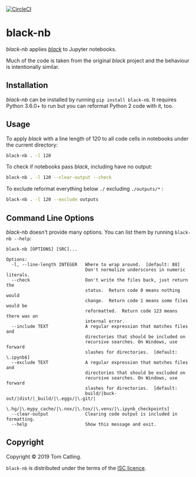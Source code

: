 [![CircleCI](https://circleci.com/gh/tomcatling/black-nb.svg?style=shield)](https://circleci.com/gh/tomcatling/black-nb)

# black-nb

*black-nb* applies [*black*](https://github.com/ambv/black) to Jupyter notebooks.

Much of the code is taken from the original *black* project and the behaviour is intentionally similar.
 
## Installation

*black-nb* can be installed by running `pip install black-nb`.  It requires
Python 3.6.0+ to run but you can reformat Python 2 code with it, too.

## Usage

To apply *black* with a line length of 120 to all code cells in notebooks under the current directory:

```bash
black-nb . -l 120
```

To check if notebooks pass *black*, including have no output:

```bash
black-nb . -l 120 --clear-output --check
```

To exclude reformat everything below `./` excluding `./outputs/*` :

```bash
black-nb . -l 120 --exclude outputs
```

## Command Line Options

*black-nb* doesn't provide many options.  You can list them by running
`black-nb --help`:

```text
black-nb [OPTIONS] [SRC]...

Options:
  -l, --line-length INTEGER   Where to wrap around.  [default: 88]
                              Don't normalize underscores in numeric literals.
  --check                     Don't write the files back, just return the
                              status.  Return code 0 means nothing would
                              change.  Return code 1 means some files would be
                              reformatted.  Return code 123 means there was an
                              internal error.
  --include TEXT              A regular expression that matches files and
                              directories that should be included on
                              recursive searches. On Windows, use forward
                              slashes for directories.  [default: \.ipynb$]
  --exclude TEXT              A regular expression that matches files and
                              directories that should be excluded on
                              recursive searches. On Windows, use forward
                              slashes for directories.  [default:
                              build/|buck-out/|dist/|_build/|\.eggs/|\.git/|
                              \.hg/|\.mypy_cache/|\.nox/|\.tox/|\.venv/|\.ipynb_checkpoints]
  --clear-output              Clearing code output is included in formatting.
  --help                      Show this message and exit.
```


## Copyright

Copyright © 2019 Tom Catling.

`black-nb` is distributed under the terms of the [ISC licence].

[isc licence]: https://opensource.org/licenses/ISC
